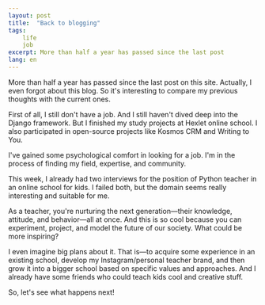 ```yaml
---
layout: post
title:  "Back to blogging"
tags: 
    life
    job
excerpt: More than half a year has passed since the last post
lang: en
---
```

More than half a year has passed since the last post on this site. Actually, I even forgot about this blog. So it's interesting to compare my previous thoughts with the current ones.

First of all, I still don't have a job. And I still haven't dived deep into the Django framework. But I finished my study projects at Hexlet online school. I also participated in open-source projects like Kosmos CRM and Writing to You.

I've gained some psychological comfort in looking for a job. I'm in the process of finding my field, expertise, and community.

This week, I already had two interviews for the position of Python teacher in an online school for kids. I failed both, but the domain seems really interesting and suitable for me.

As a teacher, you're nurturing the next generation—their knowledge, attitude, and behavior—all at once. And this is so cool because you can experiment, project, and model the future of our society. What could be more inspiring?

I even imagine big plans about it. That is—to acquire some experience in an existing school, develop my Instagram/personal teacher brand, and then grow it into a bigger school based on specific values and approaches. And I already have some friends who could teach kids cool and creative stuff.

So, let's see what happens next!